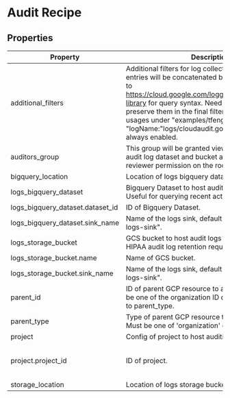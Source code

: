 # Audit Recipe

<!-- These files are auto generated -->

## Properties

| Property | Description | Type | Required | Default | Pattern |
| -------- | ----------- | ---- | -------- | ------- | ------- |
| additional_filters | Additional filters for log collection and export. List entries will be        concatenated by "OR" operator. Refer to        <https://cloud.google.com/logging/docs/view/query-library> for query syntax.        Need to escape \ and " to preserve them in the final filter strings.        See example usages under "examples/tfengine/".        Logs with filter "logName:\"logs/cloudaudit.googleapis.com\"" is always enabled. | array(string) | false | - | - |
| auditors_group | This group will be granted viewer access to the audit log dataset and        bucket as well as security reviewer permission on the root resource        specified. | string | false | - | - |
| bigquery_location | Location of logs bigquery dataset. | string | false | - | - |
| logs_bigquery_dataset | Bigquery Dataset to host audit logs for 1 year. Useful for querying recent activity. | object | false | - | - |
| logs_bigquery_dataset.dataset_id | ID of Bigquery Dataset. | string | false | - | - |
| logs_bigquery_dataset.sink_name | Name of the logs sink, default to "bigquery-audit-logs-sink". | string | false | - | - |
| logs_storage_bucket | GCS bucket to host audit logs for 7 years. Useful for HIPAA audit log retention requirements. | object | false | - | - |
| logs_storage_bucket.name | Name of GCS bucket. | string | false | - | - |
| logs_storage_bucket.sink_name | Name of the logs sink, default to "storage-audit-logs-sink". | string | false | - | - |
| parent_id | ID of parent GCP resource to apply the policy.        Can be one of the organization ID or folder ID according to parent_type. | string | false | - | ^[0-9]{8,25}$ |
| parent_type | Type of parent GCP resource to apply the policy.        Must be one of 'organization' or 'folder'." | string | false | - | ^organization|folder$ |
| project | Config of project to host auditing resources | object | false | - | - |
| project.project_id | ID of project. | string | false | - | ^[a-z][a-z0-9\-]{4,28}[a-z0-9]$ |
| storage_location | Location of logs storage bucket. | string | false | - | - |
